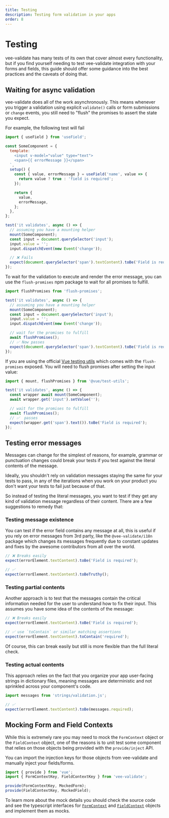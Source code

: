 ```yaml
---
title: Testing
description: Testing form validation in your apps
order: 8
---
```


# Testing

vee-validate has many tests of its own that cover almost every functionality, but if you find yourself needing to test vee-validate integration with your forms and fields, this guide should offer some guidance into the best practices and the caveats of doing that.

## Waiting for async validation

vee-validate does all of the work asynchronously. This means whenever you trigger a validation using explicit `validate()` calls or form submissions or `change` events, you still need to "flush" the promises to assert the state you expect.

For example, the following test will fail

```js
import { useField } from 'useField';

const SomeComponent = {
  template: `
    <input v-model="value" type="text">
    <span>{{ errorMessage }}</span>
  `,
  setup() {
    const { value, errorMessage } = useField('name', value => {
      return value ? true : 'field is required';
    });

    return {
      value,
      errorMessage,
    };
  },
};

test('it validates', async () => {
  // assuming you have a mounting helper
  mount(SomeComponent);
  const input = document.querySelector('input');
  input.value = '';
  input.dispatchEvent(new Event('change'));

  // ❌ Fails
  expect(document.querySelector('span').textContent).toBe('Field is required');
});
```

To wait for the validation to execute and render the error message, you can use the `flush-promises` npm package to wait for all promises to fulfill.

```js
import flushPromises from 'flush-promises';

test('it validates', async () => {
  // assuming you have a mounting helper
  mount(SomeComponent);
  const input = document.querySelector('input');
  input.value = '';
  input.dispatchEvent(new Event('change'));

  // wait for the promises to fulfill
  await flushPromises();
  // ✅ Now passes
  expect(document.querySelector('span').textContent).toBe('Field is required');
});
```

If you are using the official [Vue testing utils](https://next.vue-test-utils.vuejs.org/) which comes with the `flush-promises` exposed. You will need to flush promises after setting the input value:

```js
import { mount, flushPromises } from '@vue/test-utils';

test('it validates', async () => {
  const wrapper await mount(SomeComponent);
  await wrapper.get('input').setValue('');

  // wait for the promises to fulfill
  await flushPromises();
  // ✅  passes
  expect(wrapper.get('span').text()).toBe('Field is required');
});
```

## Testing error messages

Messages can change for the simplest of reasons, for example, grammar or punctuation changes could break your tests if you test against the literal contents of the message.

Ideally, you shouldn't rely on validation messages staying the same for your tests to pass, in any of the iterations when you work on your product you don't want your tests to fail just because of that.

So instead of testing the literal messages, you want to test if they get any kind of validation message regardless of their content. There are a few suggestions to remedy that:

### Testing message existence

You can test if the error field contains any message at all, this is useful if you rely on error messages from 3rd party, like the `@vee-validate/i18n` package which changes its messages frequently due to constant updates and fixes by the awesome contributors from all over the world.

```js
// ❌ Breaks easily
expect(errorElement.textContent).toBe('Field is required');

// ✅
expect(errorElement.textContent).toBeTruthy();
```

### Testing partial contents

Another approach is to test that the messages contain the critical information needed for the user to understand how to fix their input. This assumes you have some idea of the contents of the message:

```js
// ❌ Breaks easily
expect(errorElement.textContent).toBe('Field is required');

// ✅ use `toContain` or similar matching assertions
expect(errorElement.textContent).toContain('required');
```

Of course, this can break easily but still is more flexible than the full literal check.

### Testing actual contents

This approach relies on the fact that you organize your app user-facing strings in dictionary files, meaning messages are deterministic and not sprinkled across your component's code.

```js
import messages from 'strings/validation.js';

// ✅
expect(errorElement.textContent).toBe(messages.required);
```

## Mocking Form and Field Contexts

While this is extremely rare you may need to mock the `FormContext` object or the `FieldContext` object, one of the reasons is to unit test some component that relies on those objects being provided with the `provide/inject` API.

You can import the injection keys for those objects from vee-validate and manually inject your fields/forms.

```js
import { provide } from 'vue';
import { FormContextKey, FieldContextKey } from 'vee-validate';

provide(FormContextKey, MockedForm);
provide(FieldContextKey, MockedField);
```

To learn more about the mock details you should check the source code and see the typescript interfaces for [`FormContext`](https://github.com/logaretm/vee-validate/blob/main/packages/vee-validate/src/types.ts#L145) and [`FieldContext`](https://github.com/logaretm/vee-validate/blob/main/packages/vee-validate/src/types.ts#L66) objects and implement them as mocks.
